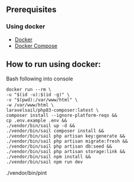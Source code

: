 ## Prerequisites
### Using docker
* <a href = "https://www.docker.com/get-started/">Docker</a>
* <a href = "https://docs.docker.com/compose/install/">Docker Compose</a>

## How to run using docker:
Bash following into console
```
docker run --rm \
-u "$(id -u):$(id -g)" \
-v "$(pwd):/var/www/html" \
-w /var/www/html \
laravelsail/php83-composer:latest \
composer install --ignore-platform-reqs &&
cp .env.example .env &&
./vendor/bin/sail up -d &&
./vendor/bin/sail composer install && 
./vendor/bin/sail php artisan key:generate &&
./vendor/bin/sail php artisan migrate:fresh &&
./vendor/bin/sail php artisan db:seed &&
./vendor/bin/sail php artisan storage:link &&
./vendor/bin/sail npm install &&
./vendor/bin/sail npm run dev
```
./vendor/bin/pint

